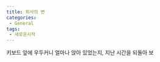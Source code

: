 ```yaml
---
title: 퇴사의 변
categories:
 - General
tags: 
 - 새로운시작
---
```


키보드 앞에 우두커니 얼마나 앉아 있었는지, 지난 시간을 되돌아 보

<!-- 지금 다니는 조직이 확장되며 귀인들이 많이 들어오셨는데, 그 중 옆에 앉아 계신 분께서 읽어 보라 권해주신 책.

| <img src='https://user-images.githubusercontent.com/8993099/33819411-a4b03746-de8d-11e7-8f2f-89896eeecec1.png' width="400px" /> |
| 줄리아 카제(2017) 미디어 구하기. ⓒ박종혁 |

#### 저자, 줄리아 카제.

줄리아 카제를 아냐고 묻는다면 거의 모든 사람은 모른다 할 것이다. 다만 이 분은 배우자가 엄청 유명한 사람인데 그 이름도 찬란한 <21세기 자본>의 저자 피케티 되시겠다. 이에 출판사를 상당히 칭찬하는 것은, 표지에는 어느 곳에도 피케티 이야기가 없다. 나라면 판매 촉진을 위해, "피케티의 연인, 줄리아 카제의 미디어 해법" 이라든가 "피케티가 사랑한 언론의 해결책" 등의 자극적인 문구로 홍보를 해볼 법도 한데 진정으로 미디어를 살리고자 책을 펴낸 의지가 보인다. (나는 SEO를 위해 피케티 단어를 무쟈게 많이 쓸 것이다 하하.)

| <a href="https://commons.wikimedia.org/wiki/File:Julia_Cage.jpg#/media/File:Julia_Cage.jpg"><img src="https://upload.wikimedia.org/wikipedia/commons/thumb/5/5c/Julia_Cage.jpg/1200px-Julia_Cage.jpg" alt="Julia Cage.jpg" width="300px"></a> |
| By Julia Cagé (or Cage, for who may not always process é consistently) - Julia CAGE, <a href="https://creativecommons.org/licenses/by-sa/4.0" title="Creative Commons Attribution-Share Alike 4.0">CC BY-SA 4.0</a>, <a href="https://commons.wikimedia.org/w/index.php?curid=56238007">Link</a> |

다시 저자 이야기를 하자면, 빠리 에꼴 노르말 쉬페리외르를 졸업하고 (도중에 소르본에서 계량경제학 학사) PSE에서 경제학석사, 도미하여 하버드에서 경제학 박사를 받았다. (뭔가 정말 쩌는 스펙이다. 예전에 6차 교육과정 국어교과서에 박이문 선생이 자기자랑을 해놓은 [에세이](http://www.seelotus.com/gojeon/hyeon-dae/su-pil/na-ui-kil.htm)가 있는데 그 양반급의 인생 역정이 아닌가 마 그렇게 생각...) 아무튼 현재는 시앙스포에서 교수로 일하고 있다.

박사학위는 ['Essays in the Political Economy of Information and Taxation'](http://www.theses.fr/2013EHES0112)라는 논문으로 받았는데, 이 중의 첫 번째 챕터를 대중의 언어로 풀어낸 것이 <미디어 구하기>인 듯 하다.

#### 그래서, 어떻게?

뉴스를 볼 수 있는 방법은 지난 1~20년내 크게 다양화 되었다. 기껏해야 TV뉴스, 신문, 잡지가 전부였던 세상에 인터넷이라는 매체가 들어오며 더 이상 '한 시간 빠른 뉴스'가 경쟁력을 가지진 않는다. 핸드폰으로도 볼 수 있는 뉴스를 집에서 구독해서 보는 사람도 없다. 언론사의 수입은 광고로 제한되고 이마저도 PV에 연동되기에 보다 더 자극적인 소식만을 뽑는다. 다른 애들이 쓰는 기사를 내가 못 쓴다는 것은 말이 안되니 보도 자료를 수정하든지 통신사 기사를 수정해서 올리는 것도 벅찰지 모른다. 어쩌면 '기레기'라 불릴 수 밖에 없는 상황은 너무나 당연한지도 모르겠다.

| <img src='http://img2.sbs.co.kr/img/sbs_cms/PG/2014/08/29/PG99682842_w1280_h720.jpg' width="400px" /> |
| 한 시간 빨랐던 그 어느 뉴스 |

저자는 이에 비영리 언론기관, NMO(Non-profit Media Organization)를 만들자고 제안한다. 세제를 조정하고 장기적인 관점에서 크라우드 펀딩과 권력의 공유/분산을 통해 민주주의의 보루를 구축하자는 것이 그 핵심이다. 이는 뉴스와 이를 만드는 언론사들이 지식을 생산하는 대학 및 교육기관과 다를 바 없는 공공재이기 때문이라 말한다.

#### 글쎄요.

어쩌면 저자의 전체적인 아이디어가 평이한 언어로 제시되었기 때문에 누구나 생각해봄직한 이야기 정도를 못 벗어나는 것 같다. 원래의 논문에는 이것보다 정교하게 세제 지원 혜택을 서술하고(2장) 아프리카의 사례(3장)를 분석했을텐데 한 5년여 전에 한국에서도 불었던 모든 자본주의적 문제를 협동조합으로 해결하자! 라는 나이브한 이야기에 다름 아니라고 느꼈던 것 같다. (어쩌면 책을 추천해주신 분께서 '저는 이 해결책에 공감을 하지는 않는데 한 번 읽어볼만할꺼에요'라고 첨언하셔서 그럴지도)

솔직한 감상은 누군가가 이렇게 열심히 살아주면 좋겠다. 현재의 언론의 문제를 보고 이를 개선하고자 노력하는 사람들, 더 나은 세상을 위해 고민하는 사람들이 생겨나고 이들이 세상을 바꿔주면 더할 나위 없겠다. 그런데 그건 나는 아니다. 나는 힘드니깐 빼줘라. 이게 딱 내 스탠스가 아닌가한다. 이런 이야기를 가슴이 벅찼던 때도 있었겠지만 생사의 기로에 한번 서고 난 뒤 그냥 속물이 되어 돈이나 많이 벌면 그만이지라는 생각을 하는 나는 어째야 한단 말인가. 

우습게도 바로 이 점이 바로 저자의 책이 말하는 솔루션이 가지는 한계라고 생각한다. 크라우드 펀딩으로 만든 회사의 이 머독, 베를루스코니 그리고 방씨가 주는 그 돈을 거부할 수 있을까. 더 나은 세상을 향해, 민주주의가 보루를 지키기 위해 '너가 희생하면 되지 않겠는가'라고 말하는 것과 뭐가 다르냐. 이런 고민을 하던 중 교황께서도 이런 미디어들을 [죄](https://www.theguardian.com/world/2017/dec/17/pope-francis-fake-and-sensationalised-news-a-very-serious-sin)라 부르시는 기사를 보았다. 죄라 생각하는 이들을 갈아 넣는 것 말고 이것을 죄로 여기지 않는 이들도 함께 발 맞춰 걷는 시스템은 무엇일까에 대한 고민만 남기는 책이다. -->

